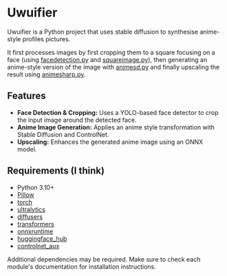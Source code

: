 # Uwuifier

Uwuifier is a Python project that uses stable diffusion to synthesise anime-style profiles pictures.

It first processes images by first cropping them to a square focusing on a face (using [facedetection.py](facedetection.py) and [squareimage.py](squareimage.py)), then generating an anime-style version of the image with [animesd.py](animesd.py) and finally upscaling the result using [animesharp.py](animesharp.py).

## Features

- **Face Detection & Cropping:** Uses a YOLO-based face detector to crop the input image around the detected face.
- **Anime Image Generation:** Applies an anime style transformation with Stable Diffusion and ControlNet.
- **Upscaling:** Enhances the generated anime image using an ONNX model.

## Requirements (I think)

- Python 3.10+  
- [Pillow](https://python-pillow.org/)
- [torch](https://pytorch.org/)
- [ultralytics](https://github.com/ultralytics/ultralytics)
- [diffusers](https://github.com/huggingface/diffusers)
- [transformers](https://github.com/huggingface/transformers)
- [onnxruntime](https://github.com/microsoft/onnxruntime)
- [huggingface_hub](https://github.com/huggingface/huggingface_hub)
- [controlnet_aux](path/to/file)

Additional dependencies may be required. Make sure to check each module's documentation for installation instructions.
